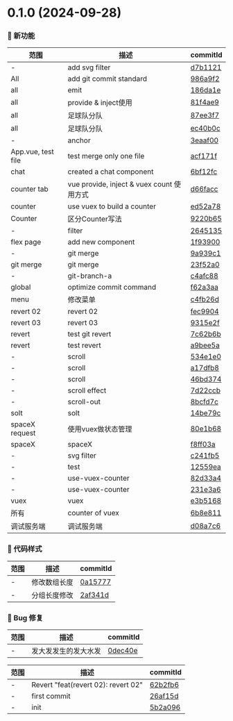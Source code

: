 # 0.1.0 (2024-09-28)

### 🌟 新功能
范围|描述|commitId
--|--|--
 - | add svg filter | [d7b1121](https://github.com/supermanbin/vueSamples/commit/d7b1121)
 All | add git commit standard | [986a9f2](https://github.com/supermanbin/vueSamples/commit/986a9f2)
 all | emit | [186da1e](https://github.com/supermanbin/vueSamples/commit/186da1e)
 all | provide & inject使用 | [81f4ae9](https://github.com/supermanbin/vueSamples/commit/81f4ae9)
 all | 足球队分队 | [87ee3f7](https://github.com/supermanbin/vueSamples/commit/87ee3f7)
 all | 足球队分队 | [ec40b0c](https://github.com/supermanbin/vueSamples/commit/ec40b0c)
 - | anchor | [3eaaf00](https://github.com/supermanbin/vueSamples/commit/3eaaf00)
 App.vue, test file | test merge only one file | [acf171f](https://github.com/supermanbin/vueSamples/commit/acf171f)
 chat | created a chat component | [6bf12fc](https://github.com/supermanbin/vueSamples/commit/6bf12fc)
 counter tab | vue provide, inject & vuex count 使用方式 | [d66facc](https://github.com/supermanbin/vueSamples/commit/d66facc)
 counter | use vuex to build a counter | [ed52a78](https://github.com/supermanbin/vueSamples/commit/ed52a78)
 Counter | 区分Counter写法 | [9220b65](https://github.com/supermanbin/vueSamples/commit/9220b65)
 - | filter | [2645135](https://github.com/supermanbin/vueSamples/commit/2645135)
 flex page | add new component | [1f93900](https://github.com/supermanbin/vueSamples/commit/1f93900)
 - | git merge | [9a939c1](https://github.com/supermanbin/vueSamples/commit/9a939c1)
 git merge | git merge | [23f52a0](https://github.com/supermanbin/vueSamples/commit/23f52a0)
 - | git-branch-a | [c4afc88](https://github.com/supermanbin/vueSamples/commit/c4afc88)
 global | optimize commit command | [f62a3aa](https://github.com/supermanbin/vueSamples/commit/f62a3aa)
 menu | 修改菜单 | [c4fb26d](https://github.com/supermanbin/vueSamples/commit/c4fb26d)
 revert 02 | revert 02 | [fec9904](https://github.com/supermanbin/vueSamples/commit/fec9904)
 revert 03 | revert 03 | [9315e2f](https://github.com/supermanbin/vueSamples/commit/9315e2f)
 revert | test git revert | [7c62b6b](https://github.com/supermanbin/vueSamples/commit/7c62b6b)
 revert | test revert | [a9bee5a](https://github.com/supermanbin/vueSamples/commit/a9bee5a)
 - | scroll | [534e1e0](https://github.com/supermanbin/vueSamples/commit/534e1e0)
 - | scroll | [a17dfb8](https://github.com/supermanbin/vueSamples/commit/a17dfb8)
 - | scroll | [46bd374](https://github.com/supermanbin/vueSamples/commit/46bd374)
 - | scroll effect | [7d22ccb](https://github.com/supermanbin/vueSamples/commit/7d22ccb)
 - | scroll-out | [8bcfd7c](https://github.com/supermanbin/vueSamples/commit/8bcfd7c)
 solt | solt | [14be79c](https://github.com/supermanbin/vueSamples/commit/14be79c)
 spaceX request | 使用vuex做状态管理 | [80e1b68](https://github.com/supermanbin/vueSamples/commit/80e1b68)
 spaceX | spaceX | [f8ff03a](https://github.com/supermanbin/vueSamples/commit/f8ff03a)
 - | svg filter | [c241fb5](https://github.com/supermanbin/vueSamples/commit/c241fb5)
 - | test | [12559ea](https://github.com/supermanbin/vueSamples/commit/12559ea)
 - | use-vuex-counter | [82d33a4](https://github.com/supermanbin/vueSamples/commit/82d33a4)
 - | use-vuex-counter | [231e3a6](https://github.com/supermanbin/vueSamples/commit/231e3a6)
 vuex | vuex | [e3b5168](https://github.com/supermanbin/vueSamples/commit/e3b5168)
 所有 | counter of vuex | [6b8e811](https://github.com/supermanbin/vueSamples/commit/6b8e811)
 调试服务端 | 调试服务端 | [d08a7c6](https://github.com/supermanbin/vueSamples/commit/d08a7c6)


### 🎨 代码样式
范围|描述|commitId
--|--|--
 - | 修改数组长度 | [0a15777](https://github.com/supermanbin/vueSamples/commit/0a15777)
 - | 分组长度修改 | [2af341d](https://github.com/supermanbin/vueSamples/commit/2af341d)


### 🐛 Bug 修复
范围|描述|commitId
--|--|--
 - | 发大发发生的发大水发 | [0dec40e](https://github.com/supermanbin/vueSamples/commit/0dec40e)


范围|描述|commitId
--|--|--
 - | Revert "feat(revert 02): revert 02" | [62b2fb6](https://github.com/supermanbin/vueSamples/commit/62b2fb6)
 - | first commit | [26af15d](https://github.com/supermanbin/vueSamples/commit/26af15d)
 - | init | [5b2a096](https://github.com/supermanbin/vueSamples/commit/5b2a096)

